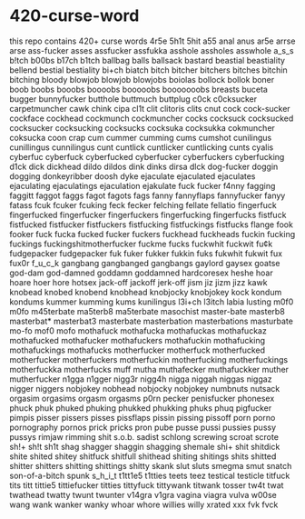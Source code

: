# 420-curse-word
this repo contains 420+ curse words
4r5e
5h1t
5hit
a55
anal
anus
ar5e
arrse
arse
ass-fucker
asses
assfucker
assfukka
asshole
assholes
asswhole
a_s_s
b!tch
b00bs
b17ch
b1tch
ballbag
balls
ballsack
bastard
beastial
beastiality
bellend
bestial
bestiality
bi+ch
biatch
bitch
bitcher
bitchers
bitches
bitchin
bitching
bloody
blowjob
blowjob
blowjobs
boiolas
bollock
bollok
boner
boob
boobs
booobs
boooobs
booooobs
booooooobs
breasts
buceta
bugger
bunnyfucker
butthole
buttmuch
buttplug
c0ck
c0cksucker
carpetmuncher
cawk
chink
cipa
cl1t
clit
clitoris
clits
cnut
cock
cock-sucker
cockface
cockhead
cockmunch
cockmuncher
cocks
cocksuck
cocksucked
cocksucker
cocksucking
cocksucks
cocksuka
cocksukka
cokmuncher
coksucka
coon
crap
cum
cummer
cumming
cums
cumshot
cunilingus
cunillingus
cunnilingus
cunt
cuntlick
cuntlicker
cuntlicking
cunts
cyalis
cyberfuc
cyberfuck
cyberfucked
cyberfucker
cyberfuckers
cyberfucking
d1ck
dick
dickhead
dildo
dildos
dink
dinks
dirsa
dlck
dog-fucker
doggin
dogging
donkeyribber
doosh
dyke
ejaculate
ejaculated
ejaculates
ejaculating
ejaculatings
ejaculation
ejakulate
fuck
fucker
f4nny
fagging
faggitt
faggot
faggs
fagot
fagots
fags
fanny
fannyflaps
fannyfucker
fanyy
fatass
fcuk
fcuker
fcuking
feck
fecker
felching
fellate
fellatio
fingerfuck
fingerfucked
fingerfucker
fingerfuckers
fingerfucking
fingerfucks
fistfuck
fistfucked
fistfucker
fistfuckers
fistfucking
fistfuckings
fistfucks
flange
fook
fooker
fuck
fucka
fucked
fucker
fuckers
fuckhead
fuckheads
fuckin
fucking
fuckings
fuckingshitmotherfucker
fuckme
fucks
fuckwhit
fuckwit
fu¢k
fudgepacker
fudgepacker
fuk
fuker
fukker
fukkin
fuks
fukwhit
fukwit
fux
fux0r
f_u_c_k
gangbang
gangbanged
gangbangs
gaylord
gaysex
goatse
god-dam
god-damned
goddamn
goddamned
hardcoresex
heshe
hoar
hoare
hoer
hore
hotsex
jack-off
jackoff
jerk-off
jism
jiz
jizm
jizz
kawk
knobead
knobed
knobend
knobhead
knobjocky
knobjokey
kock
kondum
kondums
kummer
kumming
kums
kunilingus
l3i+ch
l3itch
labia
lusting
m0f0
m0fo
m45terbate
ma5terb8
ma5terbate
masochist
master-bate
masterb8
masterbat*
masterbat3
masterbate
masterbation
masterbations
masturbate
mo-fo
mof0
mofo
mothafuck
mothafucka
mothafuckas
mothafuckaz
mothafucked
mothafucker
mothafuckers
mothafuckin
mothafucking
mothafuckings
mothafucks
motherfucker
motherfuck
motherfucked
motherfucker
motherfuckers
motherfuckin
motherfucking
motherfuckings
motherfuckka
motherfucks
muff
mutha
muthafecker
muthafuckker
muther
mutherfucker
n1gga
n1gger
nigg3r
nigg4h
nigga
niggah
niggas
niggaz
nigger
niggers
nobjokey
nobhead
nobjocky
nobjokey
numbnuts
nutsack
orgasim
orgasims
orgasm
orgasms
p0rn
pecker
penisfucker
phonesex
phuck
phuk
phuked
phuking
phukked
phukking
phuks
phuq
pigfucker
pimpis
pisser
pissers
pisses
pissflaps
pissin
pissing
pissoff
porn
porno
pornography
pornos
prick
pricks
pron
pube
pusse
pussi
pussies
pussy
pussys
rimjaw
rimming
shit
s.o.b.
sadist
schlong
screwing
scroat
scrote
sh!+
sh!t
sh1t
shag
shagger
shaggin
shagging
shemale
shi+
shit
shitdick
shite
shited
shitey
shitfuck
shitfull
shithead
shiting
shitings
shits
shitted
shitter
shitters
shitting
shittings
shitty
skank
slut
sluts
smegma
smut
snatch
son-of-a-bitch
spunk
s_h_i_t
t1tt1e5
t1tties
teets
teez
testical
testicle
titfuck
tits
titt
tittie5
tittiefucker
titties
tittyfuck
tittywank
titwank
tosser
tw4t
twat
twathead
twatty
twunt
twunter
v14gra
v1gra
vagina
viagra
vulva
w00se
wang
wank
wanker
wanky
whoar
whore
willies
willy
xrated
xxx
fvk
fvck
